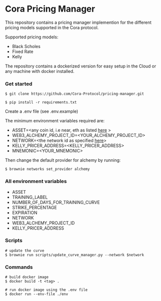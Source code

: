 # Cora Pricing Manager

This repository contains a pricing manager implemention for the different pricing models supported in the Cora protocol.

Supported pricing models:

- Black Scholes
- Fixed Rate
- Kelly

The repository contains a dockerized version for easy setup in the Cloud or any machine with docker installed.

### Get started

```
$ git clone https://github.com/Cora-Protocol/pricing-manager.git

$ pip install -r requirements.txt

```

Create a .env file (see .env.example)

The minimum environment variables required are:

- ASSET=<any coin id, i.e near, eth as listed [here](https://www.coingecko.com/en/api/documentation) >
- WEB3_ALCHEMY_PROJECT_ID=<YOUR_ALCHEMY_PROJECT_ID>
- NETWORK=<the network id as specified [here](https://github.com/eth-brownie/brownie/blob/master/brownie/data/network-config.yaml)>
- KELLY_PRICER_ADDRESS=<KELLY_PRICER_ADDRESS>
- MNEMONIC=<YOUR_MNEMONIC>

Then change the default provider for alchemy by running:

```
$ brownie networks set_provider alchemy
```

### All environment variables

- ASSET
- TRAINING_LABEL
- NUMBER_OF_DAYS_FOR_TRAINING_CURVE
- STRIKE_PERCENTAGE
- EXPIRATION
- NETWORK
- WEB3_ALCHEMY_PROJECT_ID
- KELLY_PRICER_ADDRESS

### Scripts

```
# update the curve
$ brownie run scripts/update_curve_manager.py --network $network
```

### Commands

```
# build docker image
$ docker build -t <tag> .

# run docker image using the .env file
$ docker run --env-file ./env
```
